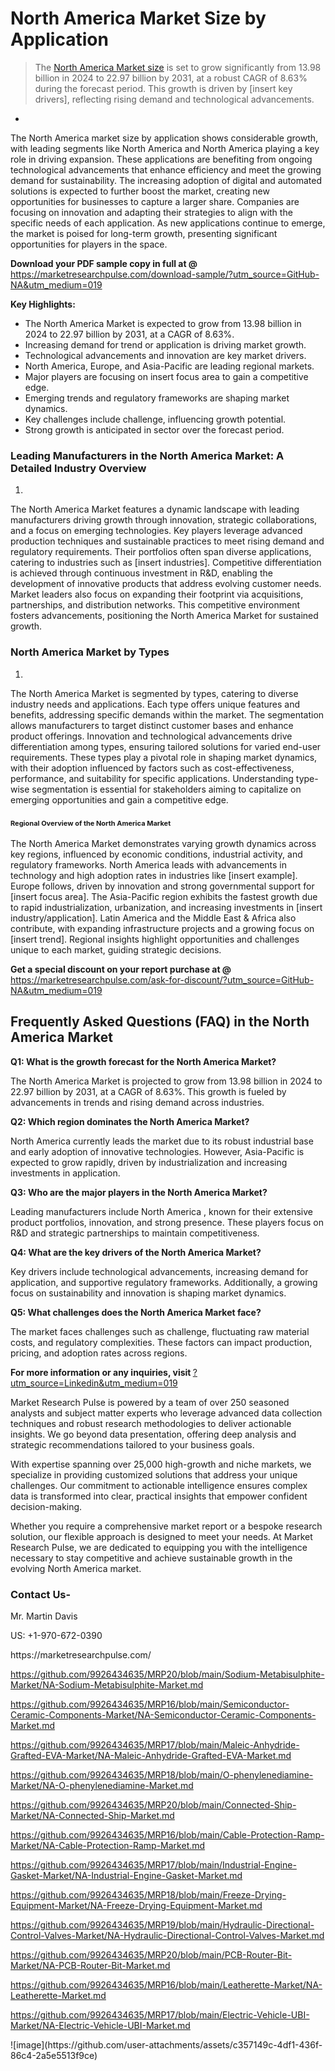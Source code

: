 <h1>North America  Market&nbsp;Size by Application</h1><blockquote><p>The <a href="https://marketresearchpulse.com/download-sample/?utm_source=GitHub-NA&amp;utm_medium=019">North America  Market size</a> is set to grow significantly from 13.98 billion in 2024 to 22.97 billion by 2031, at a robust CAGR of 8.63% during the forecast period. This growth is driven by [insert key drivers], reflecting rising demand and technological advancements.</p></blockquote><ul><li></li></ul><p>The North America  market size by application shows considerable growth, with leading segments like North America  and North America  playing a key role in driving expansion. These applications are benefiting from ongoing technological advancements that enhance efficiency and meet the growing demand for sustainability. The increasing adoption of digital and automated solutions is expected to further boost the market, creating new opportunities for businesses to capture a larger share. Companies are focusing on innovation and adapting their strategies to align with the specific needs of each application. As new applications continue to emerge, the market is poised for long-term growth, presenting significant opportunities for players in the space.</p><p><strong>Download your PDF sample copy in full at @ </strong><a href="https://marketresearchpulse.com/download-sample/?utm_source=GitHub-NA&amp;utm_medium=019">https://marketresearchpulse.com/download-sample/?utm_source=GitHub-NA&amp;utm_medium=019</a></p><p><strong>Key Highlights: </strong></p><ul><li>The North America  Market is expected to grow from 13.98 billion in 2024 to 22.97 billion by 2031, at a CAGR of 8.63%.</li><li>Increasing demand for trend or application is driving market growth.</li><li>Technological advancements and innovation are key market drivers.</li><li>North America, Europe, and Asia-Pacific are leading regional markets.</li><li>Major players are focusing on insert focus area to gain a competitive edge.</li><li>Emerging trends and regulatory frameworks are shaping market dynamics.</li><li>Key challenges include challenge, influencing growth potential.</li><li>Strong growth is anticipated in sector over the forecast period.</li></ul><h3>Leading Manufacturers in the North America  Market: A Detailed Industry Overview</h3><ol><li></li></ol><div class="flex max-w-full flex-col flex-grow"><div class="min-h-8 text-message flex w-full flex-col items-end gap-2 whitespace-normal break-words [.text-message+&amp;]:mt-5" dir="auto" data-message-author-role="assistant" data-message-id="fd8432e4-4910-450d-b182-61b7bfb0a01f" data-message-model-slug="gpt-4o"><div class="flex w-full flex-col gap-1 empty:hidden first:pt-[3px]"><div class="markdown prose w-full break-words dark:prose-invert light"><p>The North America  Market features a dynamic landscape with leading manufacturers driving growth through innovation, strategic collaborations, and a focus on emerging technologies. Key players leverage advanced production techniques and sustainable practices to meet rising demand and regulatory requirements. Their portfolios often span diverse applications, catering to industries such as [insert industries]. Competitive differentiation is achieved through continuous investment in R&amp;D, enabling the development of innovative products that address evolving customer needs. Market leaders also focus on expanding their footprint via acquisitions, partnerships, and distribution networks. This competitive environment fosters advancements, positioning the North America  Market for sustained growth.</p></div></div></div></div><h3>North America  Market by Types</h3><ol><li></li></ol><div class="flex max-w-full flex-col flex-grow"><div class="min-h-8 text-message flex w-full flex-col items-end gap-2 whitespace-normal break-words [.text-message+&amp;]:mt-5" dir="auto" data-message-author-role="assistant" data-message-id="084470be-0bb7-4664-bddf-5156b4f41249" data-message-model-slug="gpt-4o-mini"><div class="flex w-full flex-col gap-1 empty:hidden first:pt-[3px]"><div class="markdown prose w-full break-words dark:prose-invert light"><p>The North America  Market is segmented by types, catering to diverse industry needs and applications. Each type offers unique features and benefits, addressing specific demands within the market. The segmentation allows manufacturers to target distinct customer bases and enhance product offerings. Innovation and technological advancements drive differentiation among types, ensuring tailored solutions for varied end-user requirements. These types play a pivotal role in shaping market dynamics, with their adoption influenced by factors such as cost-effectiveness, performance, and suitability for specific applications. Understanding type-wise segmentation is essential for stakeholders aiming to capitalize on emerging opportunities and gain a competitive edge.</p></div></div></div></div><h3><span style="font-size: 11px;">Regional Overview of the North America  Market</span></h3><div class="flex max-w-full flex-col flex-grow"><div class="min-h-8 text-message flex w-full flex-col items-end gap-2 whitespace-normal break-words [.text-message+&amp;]:mt-5" dir="auto" data-message-author-role="assistant" data-message-id="e9038762-ce64-4e30-91c9-9bd413514231" data-message-model-slug="gpt-4o-mini"><div class="flex w-full flex-col gap-1 empty:hidden first:pt-[3px]"><div class="markdown prose w-full break-words dark:prose-invert light"><p>The North America  Market demonstrates varying growth dynamics across key regions, influenced by economic conditions, industrial activity, and regulatory frameworks. North America leads with advancements in technology and high adoption rates in industries like [insert example]. Europe follows, driven by innovation and strong governmental support for [insert focus area]. The Asia-Pacific region exhibits the fastest growth due to rapid industrialization, urbanization, and increasing investments in [insert industry/application]. Latin America and the Middle East &amp; Africa also contribute, with expanding infrastructure projects and a growing focus on [insert trend]. Regional insights highlight opportunities and challenges unique to each market, guiding strategic decisions.</p></div></div></div></div><p><strong>Get a special discount on your report purchase at @ </strong><a href="https://marketresearchpulse.com/ask-for-discount/?utm_source=GitHub-NA&amp;utm_medium=019">https://marketresearchpulse.com/ask-for-discount/?utm_source=GitHub-NA&amp;utm_medium=019</a></p><h2>Frequently Asked Questions (FAQ) in the North America  Market</h2><p><strong>Q1: What is the growth forecast for the North America  Market?</strong></p><p>The North America  Market is projected to grow from 13.98 billion in 2024 to 22.97 billion by 2031, at a CAGR of 8.63%. This growth is fueled by advancements in trends and rising demand across industries.</p><p><strong>Q2: Which region dominates the North America  Market?</strong></p><p>North America currently leads the market due to its robust industrial base and early adoption of innovative technologies. However, Asia-Pacific is expected to grow rapidly, driven by industrialization and increasing investments in application.</p><p><strong>Q3: Who are the major players in the North America  Market?</strong></p><p>Leading manufacturers include North America , known for their extensive product portfolios, innovation, and strong presence. These players focus on R&amp;D and strategic partnerships to maintain competitiveness.</p><p><strong>Q4: What are the key drivers of the North America  Market?</strong></p><p>Key drivers include technological advancements, increasing demand for application, and supportive regulatory frameworks. Additionally, a growing focus on sustainability and innovation is shaping market dynamics.</p><p><strong>Q5: What challenges does the North America  Market face?</strong></p><p>The market faces challenges such as challenge, fluctuating raw material costs, and regulatory complexities. These factors can impact production, pricing, and adoption rates across regions.</p><p><strong>For more information or any inquiries, visit&nbsp;</strong><a href="?utm_source=Linkedin&utm_medium=019">?utm_source=Linkedin&utm_medium=019</a></p><p>Market Research Pulse is powered by a team of over 250 seasoned analysts and subject matter experts who leverage advanced data collection techniques and robust research methodologies to deliver actionable insights. We go beyond data presentation, offering deep analysis and strategic recommendations tailored to your business goals.</p><p>With expertise spanning over 25,000 high-growth and niche markets, we specialize in providing customized solutions that address your unique challenges. Our commitment to actionable intelligence ensures complex data is transformed into clear, practical insights that empower confident decision-making.</p><p>Whether you require a comprehensive market report or a bespoke research solution, our flexible approach is designed to meet your needs. At Market Research Pulse, we are dedicated to equipping you with the intelligence necessary to stay competitive and achieve sustainable growth in the evolving North America  market.</p><h3><strong>Contact Us-</strong></h3><p>Mr. Martin Davis</p><p>US: +1-970-672-0390</p><p>https://marketresearchpulse.com/</p><p><a href="https://github.com/9926434635/MRP20/blob/main/Sodium-Metabisulphite-Market/NA-Sodium-Metabisulphite-Market.md">https://github.com/9926434635/MRP20/blob/main/Sodium-Metabisulphite-Market/NA-Sodium-Metabisulphite-Market.md</a></p><p><a href="https://github.com/9926434635/MRP16/blob/main/Semiconductor-Ceramic-Components-Market/NA-Semiconductor-Ceramic-Components-Market.md">https://github.com/9926434635/MRP16/blob/main/Semiconductor-Ceramic-Components-Market/NA-Semiconductor-Ceramic-Components-Market.md</a></p><p><a href="https://github.com/9926434635/MRP17/blob/main/Maleic-Anhydride-Grafted-EVA-Market/NA-Maleic-Anhydride-Grafted-EVA-Market.md">https://github.com/9926434635/MRP17/blob/main/Maleic-Anhydride-Grafted-EVA-Market/NA-Maleic-Anhydride-Grafted-EVA-Market.md</a></p><p><a href="https://github.com/9926434635/MRP18/blob/main/O-phenylenediamine-Market/NA-O-phenylenediamine-Market.md">https://github.com/9926434635/MRP18/blob/main/O-phenylenediamine-Market/NA-O-phenylenediamine-Market.md</a></p><p><a href="https://github.com/9926434635/MRP20/blob/main/Connected-Ship-Market/NA-Connected-Ship-Market.md">https://github.com/9926434635/MRP20/blob/main/Connected-Ship-Market/NA-Connected-Ship-Market.md</a></p><p><a href="https://github.com/9926434635/MRP16/blob/main/Cable-Protection-Ramp-Market/NA-Cable-Protection-Ramp-Market.md">https://github.com/9926434635/MRP16/blob/main/Cable-Protection-Ramp-Market/NA-Cable-Protection-Ramp-Market.md</a></p><p><a href="https://github.com/9926434635/MRP17/blob/main/Industrial-Engine-Gasket-Market/NA-Industrial-Engine-Gasket-Market.md">https://github.com/9926434635/MRP17/blob/main/Industrial-Engine-Gasket-Market/NA-Industrial-Engine-Gasket-Market.md</a></p><p><a href="https://github.com/9926434635/MRP18/blob/main/Freeze-Drying-Equipment-Market/NA-Freeze-Drying-Equipment-Market.md">https://github.com/9926434635/MRP18/blob/main/Freeze-Drying-Equipment-Market/NA-Freeze-Drying-Equipment-Market.md</a></p><p><a href="https://github.com/9926434635/MRP19/blob/main/Hydraulic-Directional-Control-Valves-Market/NA-Hydraulic-Directional-Control-Valves-Market.md">https://github.com/9926434635/MRP19/blob/main/Hydraulic-Directional-Control-Valves-Market/NA-Hydraulic-Directional-Control-Valves-Market.md</a></p><p><a href="https://github.com/9926434635/MRP20/blob/main/PCB-Router-Bit-Market/NA-PCB-Router-Bit-Market.md">https://github.com/9926434635/MRP20/blob/main/PCB-Router-Bit-Market/NA-PCB-Router-Bit-Market.md</a></p><p><a href="https://github.com/9926434635/MRP16/blob/main/Leatherette-Market/NA-Leatherette-Market.md">https://github.com/9926434635/MRP16/blob/main/Leatherette-Market/NA-Leatherette-Market.md</a></p><p><a href="https://github.com/9926434635/MRP17/blob/main/Electric-Vehicle-UBI-Market/NA-Electric-Vehicle-UBI-Market.md">https://github.com/9926434635/MRP17/blob/main/Electric-Vehicle-UBI-Market/NA-Electric-Vehicle-UBI-Market.md</a></p>
![image](https://github.com/user-attachments/assets/c357149c-4df1-436f-86c4-2a5e5513f9ce)
